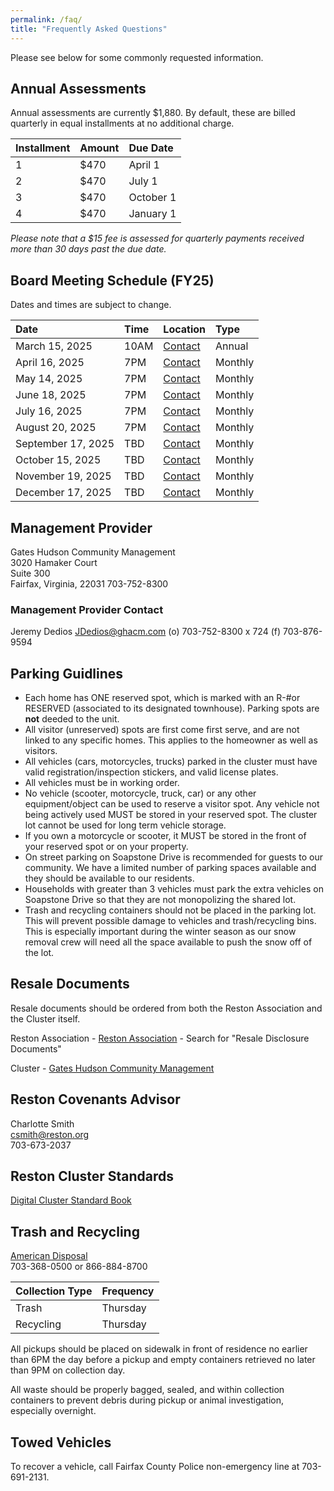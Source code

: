 ```yaml
---
permalink: /faq/
title: "Frequently Asked Questions"
---
```


Please see below for some commonly requested information.

## Annual Assessments

Annual assessments are currently $1,880.  By default, these are billed quarterly in equal installments at no additional charge.

| Installment | Amount | Due Date
|:------------|:-------|:------------------|
| 1           | $470   | April 1
| 2           | $470   | July 1
| 3           | $470   | October 1
| 4           | $470   | January 1

*Please note that a $15 fee is assessed for quarterly payments received more than 30 days past the due date.*

## Board Meeting Schedule (FY25)
Dates and times are subject to change.

| Date                | Time   | Location          | Type
|:--------------------|:-------|:------------------|:-------
| March 15, 2025      | 10AM   | [Contact](https://soapstonerestonhoa.github.io/contact/) | Annual
| April 16, 2025      | 7PM    | [Contact](https://soapstonerestonhoa.github.io/contact/) | Monthly
| May 14, 2025        | 7PM    | [Contact](https://soapstonerestonhoa.github.io/contact/) | Monthly
| June 18, 2025       | 7PM    | [Contact](https://soapstonerestonhoa.github.io/contact/) | Monthly
| July 16, 2025       | 7PM    | [Contact](https://soapstonerestonhoa.github.io/contact/) | Monthly
| August 20, 2025     | 7PM    | [Contact](https://soapstonerestonhoa.github.io/contact/) | Monthly
| September 17, 2025  | TBD    | [Contact](https://soapstonerestonhoa.github.io/contact/) | Monthly
| October 15, 2025    | TBD    | [Contact](https://soapstonerestonhoa.github.io/contact/) | Monthly
| November 19, 2025   | TBD    | [Contact](https://soapstonerestonhoa.github.io/contact/) | Monthly
| December 17, 2025   | TBD    | [Contact](https://soapstonerestonhoa.github.io/contact/) | Monthly

## Management Provider

Gates Hudson Community Management  
3020 Hamaker Court  
Suite 300  
Fairfax, Virginia, 22031
703-752-8300

### Management Provider Contact  
Jeremy Dedios
JDedios@ghacm.com 
(o) 703-752-8300 x 724
(f) 703-876-9594

## Parking Guidlines

* Each home has ONE reserved spot, which is marked with an R-#or RESERVED (associated to its designated townhouse).  Parking spots are **not** deeded to the unit.
* All visitor (unreserved) spots are first come first serve, and are not linked to any specific homes. This applies to the homeowner as well as visitors.
* All vehicles (cars, motorcycles, trucks) parked in the cluster must have valid registration/inspection stickers, and valid license plates.
* All vehicles must be in working order.   
* No vehicle (scooter, motorcycle, truck, car) or any other equipment/object can be used to reserve a visitor spot. Any vehicle not being actively used MUST be stored in your reserved spot. The cluster lot cannot be used for long term vehicle storage.  
* If you own a motorcycle or scooter, it MUST be stored in the front of your reserved spot or on your property.    
* On street parking on Soapstone Drive is recommended for guests to our community.  We have a limited number of parking spaces available and they should be available to our residents.
* Households with greater than 3 vehicles must park the extra vehicles on Soapstone Drive so that they are not monopolizing the shared lot.
* Trash and recycling containers should not be placed in the parking lot. This will prevent possible damage to vehicles and trash/recycling bins. This is especially important during the winter season as our snow removal crew will need all the space available to push the snow off of the lot.

## Resale Documents

Resale documents should be ordered from both the Reston Association and the Cluster itself.

Reston Association - [Reston Association](https://www.reston.org/property-owner-resources?utm_source=hs_email&utm_medium=email&_hsenc=p2ANqtz--HR0o_7RovdDDNJlfkFnCWwFF6zDxKeNK-hFKQxUViTfFlny9RoRjgGvfJNuB37mDs_H29) - Search for "Resale Disclosure Documents"

Cluster - [Gates Hudson Community Management](https://ghacm.com/order-resale-documents/)

## Reston Covenants Advisor

Charlotte Smith  
csmith@reston.org  
703-673-2037

## Reston Cluster Standards

[Digital Cluster Standard Book](http://book.flipbuilder.com/flipbuilder/)

## Trash and Recycling

[American Disposal](http://www.americandisposal.com/)  
703-368-0500 or 866-884-8700 

| Collection Type | Frequency         |
|:----------------|:------------------|
| Trash           | Thursday          |
| Recycling       | Thursday          |

All pickups should be placed on sidewalk in front of residence no earlier than 6PM the day before a pickup and empty containers retrieved no later than 9PM on collection day. 

All waste should be properly bagged, sealed, and within collection containers to prevent debris during pickup or animal investigation, especially overnight.

## Towed Vehicles
To recover a vehicle, call Fairfax County Police non-emergency line at 703-691-2131.

